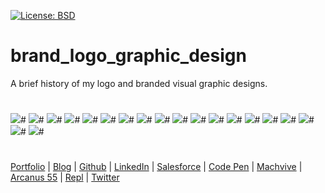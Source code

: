[![License: BSD](https://badgen.net/badge/license/BSD/orange)](https://opensource.org/licenses/BSD-3-Clause)
# brand_logo_graphic_design
A brief history of my logo and branded visual graphic designs.
#
![](https://neodigm.github.io/brand_logo_graphic_design/fantastic/discerning/1.jpg)#
![](https://neodigm.github.io/brand_logo_graphic_design/fantastic/discerning/2.jpg)#
![](https://neodigm.github.io/brand_logo_graphic_design/fantastic/discerning/3.jpg)#
![](https://neodigm.github.io/brand_logo_graphic_design/fantastic/discerning/4.jpg)#
![](https://neodigm.github.io/brand_logo_graphic_design/fantastic/discerning/5.jpg)#
![](https://neodigm.github.io/brand_logo_graphic_design/fantastic/discerning/6.jpg)#
![](https://neodigm.github.io/brand_logo_graphic_design/fantastic/discerning/7.jpg)#
![](https://neodigm.github.io/brand_logo_graphic_design/fantastic/discerning/8.jpg)#
![](https://neodigm.github.io/brand_logo_graphic_design/fantastic/discerning/9.jpg)#
![](https://neodigm.github.io/brand_logo_graphic_design/fantastic/discerning/10.jpg)#
![](https://neodigm.github.io/brand_logo_graphic_design/fantastic/discerning/11.jpg)#
![](https://neodigm.github.io/brand_logo_graphic_design/fantastic/discerning/12.jpg)#
![](https://neodigm.github.io/brand_logo_graphic_design/fantastic/discerning/13.jpg)#
![](https://neodigm.github.io/brand_logo_graphic_design/fantastic/discerning/14.jpg)#
![](https://neodigm.github.io/brand_logo_graphic_design/fantastic/discerning/15.jpg)#
![](https://neodigm.github.io/brand_logo_graphic_design/fantastic/discerning/16.jpg)#
![](https://neodigm.github.io/brand_logo_graphic_design/fantastic/discerning/17.jpg)#
![](https://neodigm.github.io/brand_logo_graphic_design/fantastic/discerning/18.jpg)#
![](https://neodigm.github.io/brand_logo_graphic_design/fantastic/discerning/19.jpg)#
#
[Portfolio](https://www.theScottKrause.com) |
[Blog](https://www.theScottKrause.com/WebAssembly) |
[Github](https://github.com/neodigm) |
[LinkedIn](https://www.linkedin.com/in/neodigm24/) |
[Salesforce](https://trailblazer.me/id/skrause) |
[Code Pen](https://codepen.io/neodigm24) |
[Machvive](https://machvive.com/) |
[Arcanus 55](https://www.arcanus55.com/) |
[Repl](https://repl.it/@neodigm) |
[Twitter](https://twitter.com/neodigm24)
